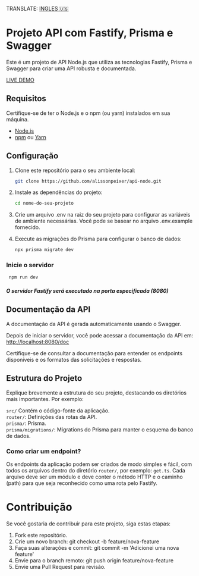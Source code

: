 TRANSLATE: [INGLES 🇺🇸](READMEENG.md)

# Projeto API com Fastify, Prisma e Swagger

Este é um projeto de API Node.js que utiliza as tecnologias Fastify, Prisma e Swagger para criar uma API robusta e documentada.

[LIVE DEMO](http://aspx.site:8080/docs)

## Requisitos

Certifique-se de ter o Node.js e o npm (ou yarn) instalados em sua máquina.

- [Node.js](https://nodejs.org/)
- [npm](https://www.npmjs.com/) ou [Yarn](https://yarnpkg.com/)

## Configuração

1. Clone este repositório para o seu ambiente local:

   ```bash
   git clone https://github.com/alissonpeixer/api-node.git
   ```

2. Instale as dependências do projeto:

   ```bash
   cd nome-do-seu-projeto
   ```
4. Crie um arquivo .env na raiz do seu projeto para configurar as variáveis de ambiente necessárias. Você pode se basear no arquivo .env.example fornecido.

5. Execute as migrações do Prisma para configurar o banco de dados:

   ```bash
   npx prisma migrate dev
   ```

### Inicie o servidor

  ```bash
   npm run dev
   ```

##### O servidor Fastify será executado na porta especificada (8080)

## Documentação da API

A documentação da API é gerada automaticamente usando o Swagger.

Depois de iniciar o servidor, você pode acessar a documentação da API em: <http://localhost:8080/doc>

Certifique-se de consultar a documentação para entender os endpoints disponíveis e os formatos das solicitações e respostas.

## Estrutura do Projeto

Explique brevemente a estrutura do seu projeto, destacando os diretórios mais importantes. Por exemplo:

`src/` Contém o código-fonte da aplicação.<br>
`router/`: Definições das rotas da API.<br>
`prisma/`: Prisma.<br>
`prisma/migrations/`: Migrations do Prisma para manter o esquema do banco de dados.<br>  

### Como criar um endpoint?

Os endpoints da aplicação podem ser criados de modo simples e fácil, com todos os arquivos dentro do diretório `router/`, por exemplo: `get.ts`. Cada arquivo deve ser um módulo e deve conter o método HTTP e o caminho (path) para que seja reconhecido como uma rota pelo Fastify.

# Contribuição

Se você gostaria de contribuir para este projeto, siga estas etapas:<br>

1. Fork este repositório.<br>
2. Crie um novo branch: git checkout -b feature/nova-feature<br>
3. Faça suas alterações e commit: git commit -m 'Adicionei uma nova feature'<br>
4. Envie para o branch remoto: git push origin feature/nova-feature<br>
5. Envie uma Pull Request para revisão.<br>
